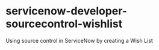 # servicenow-developer-sourcecontrol-wishlist
Using source control in ServiceNow by creating a Wish List
